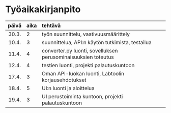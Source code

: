 # Työaikakirjanpito

| päivä | aika | tehtävä  |
| :----:|:-----| :-----|
| 30.3. | 2    | työn suunnittelu, vaativuusmäärittely |
| 10.4. | 3    | suunnittelua, API:n käytön tutkimista, testailua |
| 11.4. | 4    | converter.py luonti, sovelluksen perusominaisuuksien toteutus |
| 12.4. | 4    | testien luonti, projekti palautuskuntoon |
| 17.4. | 3    | Oman API-luokan luonti, Labtoolin korjausehdotukset |
| 18.4. | 5    | UI:n luonti ja aloittelua |
| 19.4. | 3    | UI perustoiminta kuntoon, projekti palautuskuntoon |
